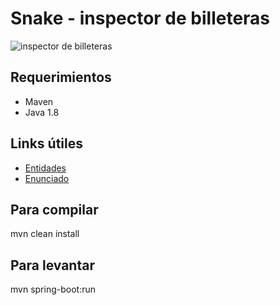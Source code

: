 # Snake - inspector de billeteras

![inspector de billeteras](https://i.ytimg.com/vi/SBSIotb48Jc/hqdefault.jpg)

## Requerimientos
- Maven
- Java 1.8

## Links útiles
* [Entidades](https://drive.google.com/file/d/1zwPUHzhI3LDzClJPeA2sCS8lPmJ7Yh3X/view?usp=sharing)
* [Enunciado](https://docs.google.com/document/d/e/2PACX-1vRLeXzBReqD6_mOCdQL-N6-zrgQjLa7CRfaPn_k4oVKGXnlZdwEhEv3oYhMv7jmFw1xSLJh7GZFPswi/pub)

## Para compilar 
mvn clean install

## Para levantar
mvn spring-boot:run


